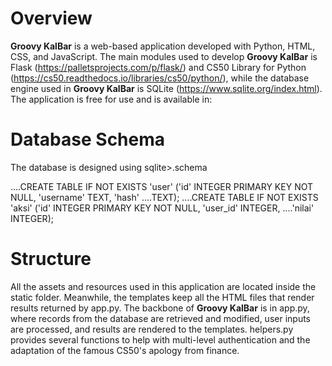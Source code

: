 # Overview
**Groovy KalBar** is a web-based application developed with Python, HTML, CSS, and JavaScript. The main modules used to develop **Groovy KalBar** is Flask (https://palletsprojects.com/p/flask/) and CS50 Library for Python (https://cs50.readthedocs.io/libraries/cs50/python/), while the database engine used in **Groovy KalBar** is SQLite (https://www.sqlite.org/index.html). 
The application is free for use and is available in: 

# Database Schema
The database is designed using sqlite>.schema

....CREATE TABLE IF NOT EXISTS 'user' ('id' INTEGER PRIMARY KEY NOT NULL, 'username' TEXT, 'hash' ....TEXT);
....CREATE TABLE IF NOT EXISTS 'aksi' ('id' INTEGER PRIMARY KEY NOT NULL, 'user_id' INTEGER, ....'nilai' INTEGER);

# Structure
All the assets and resources used in this application are located inside the static folder. Meanwhile, the templates keep all the HTML files that render results returned by app.py. The backbone of **Groovy KalBar** is in app.py, where records from the database are retrieved and modified, user inputs are processed, and results are rendered to the templates. helpers.py provides several functions to help with multi-level authentication and the adaptation of the famous CS50's apology from finance.
